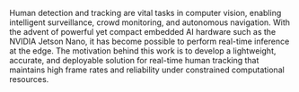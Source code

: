 Human detection and tracking are vital tasks in computer vision, enabling intelligent surveillance, crowd monitoring, and autonomous navigation. With the advent of powerful yet compact embedded AI hardware such as the NVIDIA Jetson Nano, it has become possible to perform real-time inference at the edge. The motivation behind this work is to develop a lightweight, accurate, and deployable solution for real-time human tracking that maintains high frame rates and reliability under constrained computational resources.
